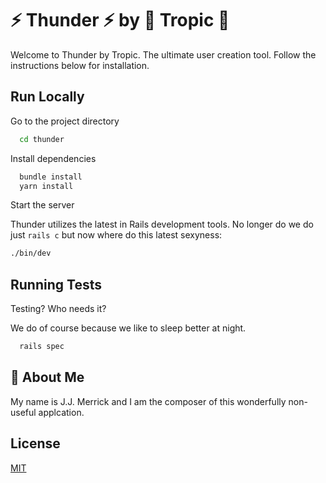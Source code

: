 
# ⚡ Thunder ⚡ by 🌴 Tropic 🌴

Welcome to Thunder by Tropic. The ultimate user creation tool. Follow the instructions below for installation.


## Run Locally

Go to the project directory

```bash
  cd thunder
```

Install dependencies

```bash
  bundle install
  yarn install
```

Start the server

Thunder utilizes the latest in Rails development tools. No longer do we do just `rails c` but now where do this latest sexyness:
```bash
./bin/dev
```

## Running Tests

Testing? Who needs it?

We do of course because we like to sleep better at night.

```bash
  rails spec
```


## 🚀 About Me
My name is J.J. Merrick and I am the composer of this wonderfully non-useful applcation.

## License

[MIT](https://choosealicense.com/licenses/mit/)

